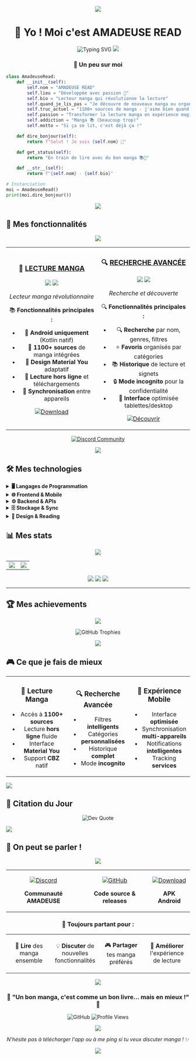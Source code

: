 <div align="center">

<img src="https://capsule-render.vercel.app/api?type=waving&color=6366F1&height=120&section=header&text=AMADEUSE%20READ&fontSize=50&fontColor=ffffff&animation=twinkling"/>

# 📖 Yo ! Moi c'est AMADEUSE READ

<img src="https://readme-typing-svg.herokuapp.com?font=Fira+Code&size=22&duration=3000&pause=1000&color=6366F1&center=true&vCenter=true&width=600&lines=Lecteur+manga+ultime+pour+Android;1100%2B+sources+de+manga+intégrées;Design+Material+You+adaptatif;Lecture+hors+ligne+%26+synchronisation" alt="Typing SVG" />

<img src="https://user-images.githubusercontent.com/73097560/115834477-dbab4500-a447-11eb-908a-139a6edaec5c.gif">

### 🚀 **Un peu sur moi**

</div>

```python
class AmadeuseRead:
    def __init__(self):
        self.nom = "AMADEUSE READ"
        self.lieu = "Développée avec passion 📖"
        self.bio = "Lecteur manga qui révolutionne la lecture"
        self.quand_je_lis_pas = "Je découvre de nouveaux manga ou organise ma bibliothèque"
        self.truc_actuel = "1100+ sources de manga - j'aime bien quand ça marche partout !"
        self.passion = "Transformer la lecture manga en expérience magique"
        self.addiction = "Manga 📚 (beaucoup trop)"
        self.motto = "Si ça se lit, c'est déjà ça !"

    def dire_bonjour(self):
        return f"Salut ! Je suis {self.nom} 📖"

    def get_status(self):
        return "En train de lire avec du bon manga 📚📖"

    def __str__(self):
        return f"{self.nom} - {self.bio}"

# Instanciation
moi = AmadeuseRead()
print(moi.dire_bonjour())
```

<div align="center">

<img src="https://user-images.githubusercontent.com/73097560/115834477-dbab4500-a447-11eb-908a-139a6edaec5c.gif">

</div>

## 🎯 **Mes fonctionnalités**

<div align="center">

<img src="https://user-images.githubusercontent.com/73097560/115834477-dbab4500-a447-11eb-908a-139a6edaec5c.gif">

<table>
<tr>

</td>
<td width="33%" align="center">

### 📖 [LECTURE MANGA](https://github.com/AveryMist/AMADEUSE-READ)
<img src="https://img.shields.io/badge/Status-✅_DISPONIBLE-success?style=for-the-badge" />
<img src="https://img.shields.io/badge/Platform-📱_Android_Only-4CAF50?style=for-the-badge&logo=android&logoColor=white" />

*Lecteur manga révolutionnaire*

📚 **Fonctionnalités principales :**
- 📱 **Android uniquement** (Kotlin natif)
- 📖 **1100+ sources** de manga intégrées
- 🎨 **Design Material You** adaptatif
- 💾 **Lecture hors ligne** et téléchargements
- 🔄 **Synchronisation** entre appareils

[![Download](https://img.shields.io/badge/Télécharger-4CAF50?style=for-the-badge&logo=android&logoColor=white)](https://github.com/AveryMist/AMADEUSE-READ)

</td>
<td width="33%" align="center">

### 🔍 [RECHERCHE AVANCÉE](https://github.com/AveryMist/AMADEUSE-READ)
<img src="https://img.shields.io/badge/Status-✅_ACTIF-success?style=for-the-badge" />
<img src="https://img.shields.io/badge/Feature-🔍_Recherche-6366F1?style=for-the-badge&logo=search&logoColor=white" />

*Recherche et découverte*

🔍 **Fonctionnalités principales :**
- 🔍 **Recherche** par nom, genres, filtres
- ⭐ **Favoris** organisés par catégories
- 📚 **Historique** de lecture et signets
- 🔒 **Mode incognito** pour la confidentialité
- 📱 **Interface** optimisée tablettes/desktop

[![Découvrir](https://img.shields.io/badge/Découvrir-6366F1?style=for-the-badge&logo=book&logoColor=white)](https://github.com/AveryMist/AMADEUSE-READ)

</td>
</tr>
</table>

[![Discord Community](https://img.shields.io/badge/💬_Rejoins_la_Communauté-5865F2?style=for-the-badge&logo=discord&logoColor=white)](https://discord.gg/GEZCQwczMY)

<img src="https://user-images.githubusercontent.com/73097560/115834477-dbab4500-a447-11eb-908a-139a6edaec5c.gif">

</div>

## 🛠️ **Mes technologies**

<details>
<summary><b>🖥️ Langages de Programmation</b></summary>
<br>

![Kotlin](https://img.shields.io/badge/Kotlin-0095D5?style=for-the-badge&logo=kotlin&logoColor=white)
![Java](https://img.shields.io/badge/Java-ED8B00?style=for-the-badge&logo=openjdk&logoColor=white)
![JavaScript](https://img.shields.io/badge/JavaScript-323330?style=for-the-badge&logo=javascript&logoColor=F7DF1E)

</details>

<details>
<summary><b>🌐 Frontend & Mobile</b></summary>
<br>

![Android](https://img.shields.io/badge/Android-3DDC84?style=for-the-badge&logo=android&logoColor=white)
![Material Design](https://img.shields.io/badge/Material_You-757575?style=for-the-badge&logo=material-design&logoColor=white)
![XML](https://img.shields.io/badge/XML-FF6600?style=for-the-badge&logo=xml&logoColor=white)

</details>

<details>
<summary><b>⚙️ Backend & APIs</b></summary>
<br>

![REST API](https://img.shields.io/badge/REST_API-02569B?style=for-the-badge&logo=fastapi&logoColor=white)
![Web Scraping](https://img.shields.io/badge/Web_Scraping-4CAF50?style=for-the-badge&logo=web&logoColor=white)
![JSON](https://img.shields.io/badge/JSON-000000?style=for-the-badge&logo=json&logoColor=white)

</details>

<details>
<summary><b>🗄️ Stockage & Sync</b></summary>
<br>

![SQLite](https://img.shields.io/badge/SQLite-07405e?style=for-the-badge&logo=sqlite&logoColor=white)
![Local Storage](https://img.shields.io/badge/Local_Storage-FF9800?style=for-the-badge&logo=storage&logoColor=white)
![Cloud Sync](https://img.shields.io/badge/Cloud_Sync-4285F4?style=for-the-badge&logo=cloud&logoColor=white)

</details>

<details>
<summary><b>🎨 Design & Reading</b></summary>
<br>

![Material You](https://img.shields.io/badge/Material_You-6200EA?style=for-the-badge&logo=material-design&logoColor=white)
![Reading Engine](https://img.shields.io/badge/Reading_Engine-9C27B0?style=for-the-badge&logo=book&logoColor=white)
![CBZ Support](https://img.shields.io/badge/CBZ_Support-E91E63?style=for-the-badge&logo=archive&logoColor=white)

</details>

## 📊 **Mes stats**

<div align="center">

<img src="https://user-images.githubusercontent.com/73097560/115834477-dbab4500-a447-11eb-908a-139a6edaec5c.gif">

<table>
<tr>
<td width="50%">

<img src="https://github-readme-stats.vercel.app/api?username=AveryMist&show_icons=true&theme=tokyonight&hide_border=true&count_private=true&bg_color=0D1117&title_color=6366F1&icon_color=6366F1&text_color=C9D1D9&custom_title=AMADEUSE%20READ%20Stats" />

</td>
<td width="50%">

<img src="https://nirzak-streak-stats.vercel.app/?user=AveryMist&theme=tokyonight&hide_border=true&background=0D1117&stroke=6366F1&ring=6366F1&fire=FF6B6B&currStreakLabel=6366F1" />

</td>
</tr>
</table>

<img src="https://github-readme-stats.vercel.app/api/top-langs/?username=AveryMist&theme=tokyonight&hide_border=true&layout=compact&langs_count=8&bg_color=0D1117&title_color=6366F1&text_color=C9D1D9&custom_title=Technologies%20Utilisées" />

<img src="https://github-readme-activity-graph.vercel.app/graph?username=AveryMist&theme=tokyo-night&bg_color=0D1117&color=6366F1&line=6366F1&point=FF6B6B&area=true&hide_border=true" />

<img src="https://user-images.githubusercontent.com/73097560/115834477-dbab4500-a447-11eb-908a-139a6edaec5c.gif">

</div>

---

## 🏆 **Mes achievements**

<div align="center">

<img src="https://user-images.githubusercontent.com/73097560/115834477-dbab4500-a447-11eb-908a-139a6edaec5c.gif">

![GitHub Trophies](https://github-profile-trophy.vercel.app/?username=AveryMist&theme=tokyonight&no-frame=true&no-bg=true&margin-w=4&row=2&column=4&title=Stars,Followers,Commits,Repositories,MultipleLang,PullRequest)

<img src="https://user-images.githubusercontent.com/73097560/115834477-dbab4500-a447-11eb-908a-139a6edaec5c.gif">

</div>

## 🎮 **Ce que je fais de mieux**

<table align="center">
<tr>
<td align="center" width="33%">

### 📖 **Lecture Manga**
- Accès à **1100+ sources**
- Lecture **hors ligne** fluide
- Interface **Material You**
- Support **CBZ** natif

</td>
<td align="center" width="33%">

### 🔍 **Recherche Avancée**
- Filtres **intelligents**
- Catégories **personnalisées**
- Historique **complet**
- Mode **incognito**

</td>
<td align="center" width="33%">

### 📱 **Expérience Mobile**
- Interface **optimisée**
- Synchronisation **multi-appareils**
- Notifications **intelligentes**
- Tracking **services**

</td>
</tr>
</table>

<img src="https://user-images.githubusercontent.com/73097560/115834477-dbab4500-a447-11eb-908a-139a6edaec5c.gif">

## 💭 **Citation du Jour**

<div align="center">

![Dev Quote](https://quotes-github-readme.vercel.app/api?type=horizontal&theme=tokyonight)

</div>

<img src="https://user-images.githubusercontent.com/73097560/115834477-dbab4500-a447-11eb-908a-139a6edaec5c.gif">

## 🤝 **On peut se parler !**

<div align="center">

<img src="https://user-images.githubusercontent.com/73097560/115834477-dbab4500-a447-11eb-908a-139a6edaec5c.gif">

<table>
<tr>
<td align="center">

[![Discord](https://img.shields.io/badge/Discord-5865F2?style=for-the-badge&logo=discord&logoColor=white&labelColor=5865F2)](https://discord.gg/GEZCQwczMY)

**Communauté AMADEUSE**

</td>
<td align="center">

[![GitHub](https://img.shields.io/badge/GitHub-121011?style=for-the-badge&logo=github&logoColor=white&labelColor=121011)](https://github.com/AveryMist/AMADEUSE-READ)

**Code source & releases**

</td>
<td align="center">

[![Download](https://img.shields.io/badge/Télécharger-4CAF50?style=for-the-badge&logo=android&logoColor=white&labelColor=4CAF50)](https://github.com/AveryMist/AMADEUSE-READ/releases)

**APK Android**

</td>
</tr>
</table>

### 💬 **Toujours partant pour :**

<table>
<tr>
<td width="25%" align="center">

📖 **Lire**
des manga ensemble

</td>
<td width="25%" align="center">

💡 **Discuter**
de nouvelles fonctionnalités

</td>
<td width="25%" align="center">

🎮 **Partager**
tes manga préférés

</td>
<td width="25%" align="center">

📱 **Améliorer**
l'expérience de lecture

</td>
</tr>
</table>

<img src="https://user-images.githubusercontent.com/73097560/115834477-dbab4500-a447-11eb-908a-139a6edaec5c.gif">

</div>

<div align="center">

### 🌟 **"Un bon manga, c'est comme un bon livre... mais en mieux !"** 🌟

![GitHub](https://img.shields.io/badge/Made_with-❤️_by_AveryMyst-FF6B6B?style=for-the-badge)
![Profile Views](https://komarev.com/ghpvc/?username=AveryMist&color=6366f1&style=for-the-badge&label=Profile+Views)

<img src="https://user-images.githubusercontent.com/73097560/115834477-dbab4500-a447-11eb-908a-139a6edaec5c.gif">

*N'hésite pas à télécharger l'app ou à me ping si tu veux discuter manga !* ✨

<img src="https://capsule-render.vercel.app/api?type=waving&color=6366F1&height=120&section=footer&text=Merci%20d'être%20passé%20!&fontSize=30&fontColor=ffffff&animation=twinkling"/>

</div>

</div>
